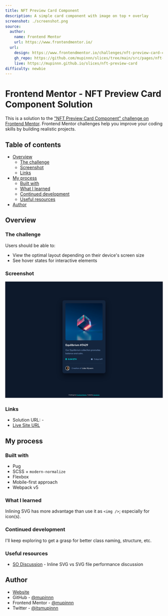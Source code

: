 ```yaml
---
title: NFT Preview Card Component
description: A simple card component with image on top + overlay
screenshot: ./screenshot.png
source:
  author:
    name: Frontend Mentor
    url: https://www.frontendmentor.io/
  url:
    design: https://www.frontendmentor.io/challenges/nft-preview-card-component-SbdUL_w0U
    gh_repo: https://github.com/mupinnn/slices/tree/main/src/pages/nft-preview-card
    live: https://mupinnn.github.io/slices/nft-preview-card
difficulty: newbie
---
```


# Frontend Mentor - NFT Preview Card Component Solution

This is a solution to the ["NFT Preview Card Component" challenge on Frontend Mentor](https://www.frontendmentor.io/challenges/nft-preview-card-component-SbdUL_w0U). Frontend Mentor challenges help you improve your coding skills by building realistic projects.

## Table of contents

- [Overview](#overview)
  - [The challenge](#the-challenge)
  - [Screenshot](#screenshot)
  - [Links](#links)
- [My process](#my-process)
  - [Built with](#built-with)
  - [What I learned](#what-i-learned)
  - [Continued development](#continued-development)
  - [Useful resources](#useful-resources)
- [Author](#author)

## Overview

### The challenge

Users should be able to:

- View the optimal layout depending on their device's screen size
- See hover states for interactive elements

### Screenshot

![Screenshot of my solutions](./screenshot.png)

### Links

- Solution URL: -
- [Live Site URL](https://mupinnn.github.io/slices/nft-preview-card)

## My process

### Built with

- Pug
- SCSS + `modern-normalize`
- Flexbox
- Mobile-first approach
- Webpack v5

### What I learned

Inlining SVG has more advantage than use it as `<img />`; especially
for icon(s).

### Continued development

I'll keep exploring to get a grasp for better class naming, structure, etc.

### Useful resources

- [SO Discussion](https://stackoverflow.com/questions/23210126/inline-svg-vs-svg-file-performance) - Inline SVG vs SVG file performance discussion

## Author

- [Website](https://mupinnn.github.io)
- GitHub - [@mupinnn](https://github.com/mupinnn)
- Frontend Mentor - [@mupinnn](https://www.frontendmentor.io/profile/mupinnn)
- Twitter - [@itsmupinnn](https://www.twitter.com/itsmupinnn)
